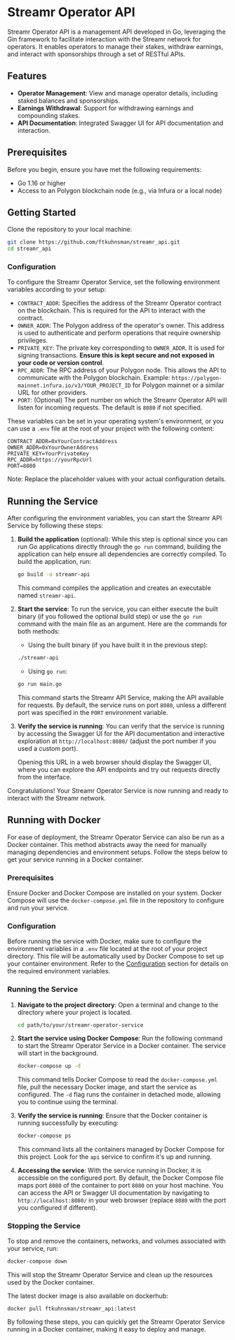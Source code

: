 # Streamr Operator API

Streamr Operator API is a management API developed in Go, leveraging the Gin framework to facilitate interaction with the Streamr network for operators. It enables operators to manage their stakes, withdraw earnings, and interact with sponsorships through a set of RESTful APIs.

## Features

- **Operator Management**: View and manage operator details, including staked balances and sponsorships.
- **Earnings Withdrawal**: Support for withdrawing earnings and compounding stakes.
- **API Documentation**: Integrated Swagger UI for API documentation and interaction.

## Prerequisites

Before you begin, ensure you have met the following requirements:

- Go 1.16 or higher
- Access to an Polygon blockchain node (e.g., via Infura or a local node)

## Getting Started

Clone the repository to your local machine:

```bash
git clone https://github.com/ftkuhnsman/streamr_api.git
cd streamr_api
```
### Configuration

To configure the Streamr Operator Service, set the following environment variables according to your setup:

- `CONTRACT_ADDR`: Specifies the address of the Streamr Operator contract on the blockchain. This is required for the API to interact with the contract.
- `OWNER_ADDR`: The Polygon address of the operator's owner. This address is used to authenticate and perform operations that require ownership privileges.
- `PRIVATE_KEY`: The private key corresponding to `OWNER_ADDR`. It is used for signing transactions. **Ensure this is kept secure and not exposed in your code or version control**.
- `RPC_ADDR`: The RPC address of your Polygon node. This allows the API to communicate with the Polygon blockchain. Example: `https://polygon-mainnet.infura.io/v3/YOUR_PROJECT_ID` for Polygon mainnet or a similar URL for other providers.
- `PORT`: (Optional) The port number on which the Streamr Operator API will listen for incoming requests. The default is `8080` if not specified.

These variables can be set in your operating system's environment, or you can use a `.env` file at the root of your project with the following content:

```env
CONTRACT_ADDR=0xYourContractAddress
OWNER_ADDR=0xYourOwnerAddress
PRIVATE_KEY=YourPrivateKey
RPC_ADDR=https://yourRpcUrl 
PORT=8080
```

Note: Replace the placeholder values with your actual configuration details.

## Running the Service

After configuring the environment variables, you can start the Streamr API Service by following these steps:

1. **Build the application** (optional): While this step is optional since you can run Go applications directly through the `go run` command, building the application can help ensure all dependencies are correctly compiled. To build the application, run:

    ```bash
    go build -o streamr-api
    ```

    This command compiles the application and creates an executable named `streamr-api`.

2. **Start the service**: To run the service, you can either execute the built binary (if you followed the optional build step) or use the `go run` command with the main file as an argument. Here are the commands for both methods:

    - Using the built binary (if you have built it in the previous step):

    ```bash
    ./streamr-api
    ```

    - Using `go run`:

    ```bash
    go run main.go
    ```

    This command starts the Streamr API Service, making the API available for requests. By default, the service runs on port `8080`, unless a different port was specified in the `PORT` environment variable.

3. **Verify the service is running**: You can verify that the service is running by accessing the Swagger UI for the API documentation and interactive exploration at `http://localhost:8080/` (adjust the port number if you used a custom port).

    Opening this URL in a web browser should display the Swagger UI, where you can explore the API endpoints and try out requests directly from the interface.

Congratulations! Your Streamr Operator Service is now running and ready to interact with the Streamr network.

## Running with Docker

For ease of deployment, the Streamr Operator Service can also be run as a Docker container. This method abstracts away the need for manually managing dependencies and environment setups. Follow the steps below to get your service running in a Docker container.

### Prerequisites

Ensure Docker and Docker Compose are installed on your system. Docker Compose will use the `docker-compose.yml` file in the repository to configure and run your service.

### Configuration

Before running the service with Docker, make sure to configure the environment variables in a `.env` file located at the root of your project directory. This file will be automatically used by Docker Compose to set up your container environment. Refer to the [Configuration](#configuration) section for details on the required environment variables.

### Running the Service

1. **Navigate to the project directory**: Open a terminal and change to the directory where your project is located.

    ```bash
    cd path/to/your/streamr-operator-service
    ```

2. **Start the service using Docker Compose**: Run the following command to start the Streamr Operator Service in a Docker container. The service will start in the background.

    ```bash
    docker-compose up -d
    ```

    This command tells Docker Compose to read the `docker-compose.yml` file, pull the necessary Docker image, and start the service as configured. The `-d` flag runs the container in detached mode, allowing you to continue using the terminal.

3. **Verify the service is running**: Ensure that the Docker container is running successfully by executing:

    ```bash
    docker-compose ps
    ```

    This command lists all the containers managed by Docker Compose for this project. Look for the `api` service to confirm it's up and running.

4. **Accessing the service**: With the service running in Docker, it is accessible on the configured port. By default, the Docker Compose file maps port `8080` of the container to port `8080` on your host machine. You can access the API or Swagger UI documentation by navigating to `http://localhost:8080/` in your web browser (replace `8080` with the port you configured if different).

### Stopping the Service

To stop and remove the containers, networks, and volumes associated with your service, run:

```bash
docker-compose down
```

This will stop the Streamr Operator Service and clean up the resources used by the Docker container.

The latest docker image is also available on dockerhub:
```
docker pull ftkuhnsman/streamr_api:latest
```

By following these steps, you can quickly get the Streamr Operator Service running in a Docker container, making it easy to deploy and manage.